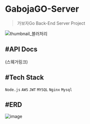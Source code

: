 # GabojaGO-Server

> 가보자Go Back-End Server Project

![thumbnail_블러처리](https://user-images.githubusercontent.com/87413634/161949401-f500469c-ff35-4cf1-88c9-85226991e16e.jpg)


#API Docs
------------
(스웨거링크)


#Tech Stack
------------
```Node.js``` ```AWS``` ```JWT``` ```MYSQL``` ```Nginx``` ```Mysql``` 

#ERD
------------
![image](https://user-images.githubusercontent.com/87413634/161951405-cddcd21c-45fa-4684-9601-3489d639e7b7.png)
